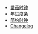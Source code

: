 - [番茄时钟](/Tools/TomatoTimer.md)
- [年进度条](/Tools/YearProgress.md)
- [简约时钟](/Tools/Clock.md)
- [Changelog](/Tools/Changelog.md)